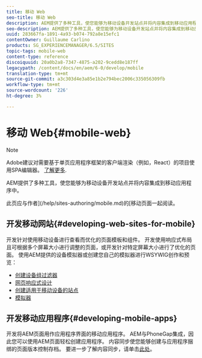 ```yaml
---
title: 移动 Web
seo-title: 移动 Web
description: AEM提供了多种工具，使您能够为移动设备开发站点并将内容集成到移动应用程序中
seo-description: AEM提供了多种工具，使您能够为移动设备开发站点并将内容集成到移动应用程序中
uuid: 283667fa-1891-4a93-b074-792a8e15efc1
contentOwner: Guillaume Carlino
products: SG_EXPERIENCEMANAGER/6.5/SITES
topic-tags: mobile-web
content-type: reference
discoiquuid: 20a0b2a8-7347-4875-a202-9cedd8e187ff
legacypath: /content/docs/en/aem/6-0/develop/mobile
translation-type: tm+mt
source-git-commit: a3c303d4e3a85e1b2e794bec2006c335056309fb
workflow-type: tm+mt
source-wordcount: '226'
ht-degree: 3%

---
```



# 移动 Web{#mobile-web}

>[!NOTE]
>
>Adobe建议对需要基于单页应用程序框架的客户端渲染（例如，React）的项目使用SPA编辑器。 [了解更多](/help/sites-developing/spa-overview.md).

AEM提供了多种工具，使您能够为移动设备开发站点并将内容集成到移动应用程序中。

此页应与作者](/help/sites-authoring/mobile.md)的[移动页面一起阅读。

## 开发移动网站{#developing-web-sites-for-mobile}

开发针对使用移动设备进行查看而优化的页面模板和组件。 开发使用响应式布局且可根据多个屏幕大小进行调整的页面，或开发针对特定屏幕大小进行了优化的页面。 使用AEM提供的设备模拟器或创建您自己的模拟器进行WSYWIG创作和预览：

* [创建设备组过滤器](/help/sites-developing/groupfilters.md)
* [网页响应式设计](/help/sites-developing/responsive.md)
* [创建适用于移动设备的站点](/help/sites-developing/mobile.md)
* [模拟器](/help/sites-developing/emulators.md)

## 开发移动应用程序{#developing-mobile-apps}

开发将AEM页面用作应用程序界面的移动应用程序。 AEM与PhoneGap集成，因此您可以使用AEM页面轻松创建应用程序。 内容同步使您能够创建与应用程序捆绑的页面版本控制存档。 要进一步了解内容同步，请单击[此处](/help/mobile/phonegap-contentsync.md)。
